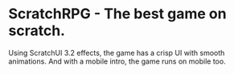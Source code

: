 # ScratchRPG - The best game on scratch. 
Using ScratchUI 3.2 effects, the game has a crisp UI with smooth animations.
And with a mobile intro, the game runs on mobile too.
